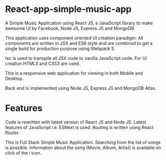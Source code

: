 # React-app-simple-music-app
A Simple Music Application using React JS, a JavaScript library to make awesome UI by Facebook, Node JS, Express JS and MongoDB.

This application uses component oriented UI creation paradigm. All components are written in JSX and ES6 style and are combined to get a single build for production purpose using Webpack 5.

tsc is used to transpile all JSX code to vanilla JavaScript code. For UI creation HTML5 and CSS3 are used.

This is a responsive web application for viewing in both Mobile and Desktop.

Back end is implemented using Node JS, Express JS and MongoDB Atlas.

# Features
Code is rewritten with latest version of React JS and Node JS.
Latest features of JavaScript i.e. ESNext is used.
Routing is written using React Router.

This is Full Stack Simple Music Application.
Searching from the list of songs is possible.
Information about the song (Movie, Album, Artist) is available on click of the i icon.

